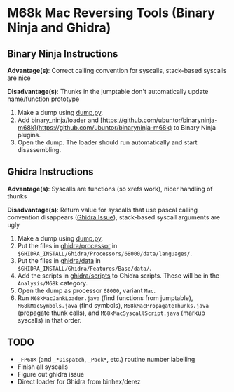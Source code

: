 # M68k Mac Reversing Tools (Binary Ninja and Ghidra)

## Binary Ninja Instructions

**Advantage(s)**: Correct calling convention for syscalls, stack-based syscalls are nice

**Disadvantage(s)**: Thunks in the jumptable don't automatically update name/function prototype

1. Make a dump using [dump.py](dump.py).
2. Add [binary_ninja/loader](binary_ninja/loader) and [https://github.com/ubuntor/binaryninja-m68k](https://github.com/ubuntor/binaryninja-m68k) to Binary Ninja plugins.
3. Open the dump. The loader should run automatically and start disassembling.

## Ghidra Instructions

**Advantage(s)**: Syscalls are functions (so xrefs work), nicer handling of thunks

**Disadvantage(s)**: Return value for syscalls that use pascal calling convention disappears ([Ghidra Issue](https://github.com/NationalSecurityAgency/ghidra/issues/1962)), stack-based syscall arguments are ugly

1. Make a dump using [dump.py](dump.py).
2. Put the files in [ghidra/processor](ghidra/processor) in `$GHIDRA_INSTALL/Ghidra/Processors/68000/data/languages/`.
3. Put the files in [ghidra/data](ghidra/data) in `$GHIDRA_INSTALL/Ghidra/Features/Base/data/`.
4. Add the scripts in [ghidra/scripts](ghidra/scripts) to Ghidra scripts. These will be in the `Analysis/M68k` category.
5. Open the dump as processor `68000`, variant `Mac`.
6. Run `M68kMacJankLoader.java` (find functions from jumptable), `M68kMacSymbols.java` (find symbols), `M68kMacPropagateThunks.java` (propagate thunk calls), and `M68kMacSyscallScript.java` (markup syscalls) in that order.

## TODO
* `_FP68K` (and `_*Dispatch`, `_Pack*`, etc.) routine number labelling
* Finish all syscalls
* Figure out ghidra issue
* Direct loader for Ghidra from binhex/derez
